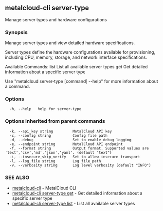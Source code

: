 ## metalcloud-cli server-type

Manage server types and hardware configurations

### Synopsis

Manage server types and view detailed hardware specifications.

Server types define the hardware configurations available for provisioning,
including CPU, memory, storage, and network interface specifications.

Available Commands:
  list    List all available server types
  get     Get detailed information about a specific server type

Use "metalcloud server-type [command] --help" for more information about a command.

### Options

```
  -h, --help   help for server-type
```

### Options inherited from parent commands

```
  -k, --api_key string         MetalCloud API key
  -c, --config string          Config file path
  -d, --debug                  Set to enable debug logging
  -e, --endpoint string        MetalCloud API endpoint
  -f, --format string          Output format. Supported values are 'text','csv','md','json','yaml'. (default "text")
  -i, --insecure_skip_verify   Set to allow insecure transport
  -l, --log_file string        Log file path
  -v, --verbosity string       Log level verbosity (default "INFO")
```

### SEE ALSO

* [metalcloud-cli](metalcloud-cli.md)	 - MetalCloud CLI
* [metalcloud-cli server-type get](metalcloud-cli_server-type_get.md)	 - Get detailed information about a specific server type
* [metalcloud-cli server-type list](metalcloud-cli_server-type_list.md)	 - List all available server types

